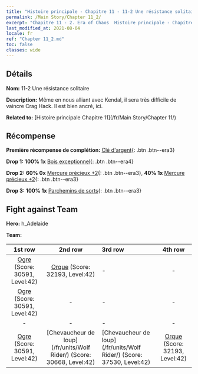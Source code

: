 ```yaml
---
title: "Histoire principale - Chapitre 11 - 11-2 Une résistance solitaire"
permalink: /Main Story/Chapter 11_2/
excerpt: "Chapitre 11 - 2. Era of Chaos  Histoire principale - Chapitre 11_2. 11-2 Une résistance solitaire"
last_modified_at: 2021-08-04
locale: fr
ref: "Chapter 11_2.md"
toc: false
classes: wide
---
```


## Détails

 **Nom:** 11-2 Une résistance solitaire

 **Description:** Même en nous alliant avec Kendal, il sera très difficile de vaincre Crag Hack. Il est bien ancré, ici.

 **Related to:** [Histoire principale Chapitre 11](/fr/Main Story/Chapter 11/)

## Récompense

 **Première récompense de complétion:** [Clé d'argent](/ItemsFR/con_693/){: .btn .btn--era3}

 **Drop 1:** **100% 1x** [Bois exceptionnel](/ItemsFR/mat_34/){: .btn .btn--era4}

 **Drop 2:** **60% 0x** [Mercure précieux +2](/ItemsFR/mat_28/){: .btn .btn--era3}, **40% 1x** [Mercure précieux +2](/ItemsFR/mat_28/){: .btn .btn--era3}

 **Drop 3:** **100% 1x** [Parchemins de sorts](/ItemsFR/con_694/){: .btn .btn--era3}


## Fight against Team
 **Hero:** h_Adelaide

 **Team:**


  | 1st row | 2nd row | 3rd row | 4th row |
  |:----:|:----:|:----|:----:|
  | [Ogre](/fr/units/Ogre/) (Score: 30591, Level:42)  | [Orque](/fr/units/Orc/) (Score: 32193, Level:42)  | - | - |
  | [Ogre](/fr/units/Ogre/) (Score: 30591, Level:42)  | - | - | - |
  | - | - | - | - |
  | [Ogre](/fr/units/Ogre/) (Score: 30591, Level:42)  | [Chevaucheur de loup](/fr/units/Wolf Rider/) (Score: 30668, Level:42)  | [Chevaucheur de loup](/fr/units/Wolf Rider/) (Score: 37530, Level:42)  | [Orque](/fr/units/Orc/) (Score: 32193, Level:42)  |


